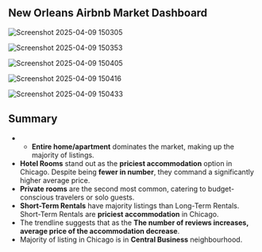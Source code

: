 ## New Orleans Airbnb Market Dashboard


![Screenshot 2025-04-09 150305](https://github.com/user-attachments/assets/44d6f8cb-c604-4a76-bd94-4fef5063f780)

![Screenshot 2025-04-09 150353](https://github.com/user-attachments/assets/a74e6fef-7af4-4e4d-84b4-3df97ac68239)

![Screenshot 2025-04-09 150405](https://github.com/user-attachments/assets/5d67ecc6-25a6-41e9-9187-83e429ce671e)

![Screenshot 2025-04-09 150416](https://github.com/user-attachments/assets/44cbed71-9c67-4733-988a-9057561b75f3)

![Screenshot 2025-04-09 150433](https://github.com/user-attachments/assets/dd6c5b4a-251e-41b6-9bab-7b1b70a3a97c)


## Summary 

- - **Entire home/apartment** dominates the market, making up the majority of listings.
- **Hotel Rooms** stand out as the **priciest accommodation** option in Chicago. Despite being **fewer in number**, they command a significantly higher average price.
- **Private rooms** are the second most common, catering to budget-conscious travelers or solo guests.
- **Short-Term Rentals** have majority listings than Long-Term Rentals. Short-Term Rentals are **priciest accommodation** in Chicago.
- The trendline suggests that as the **The number of reviews increases, average price of the accommodation decrease**.
- Majority of listing in Chicago is in **Central Business** neighbourhood.
